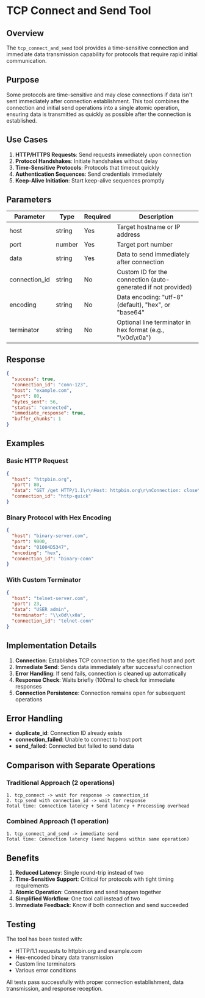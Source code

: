 # TCP Connect and Send Tool

## Overview

The `tcp_connect_and_send` tool provides a time-sensitive connection and immediate data transmission capability for protocols that require rapid initial communication.

## Purpose

Some protocols are time-sensitive and may close connections if data isn't sent immediately after connection establishment. This tool combines the connection and initial send operations into a single atomic operation, ensuring data is transmitted as quickly as possible after the connection is established.

## Use Cases

1. **HTTP/HTTPS Requests**: Send requests immediately upon connection
2. **Protocol Handshakes**: Initiate handshakes without delay
3. **Time-Sensitive Protocols**: Protocols that timeout quickly
4. **Authentication Sequences**: Send credentials immediately
5. **Keep-Alive Initiation**: Start keep-alive sequences promptly

## Parameters

| Parameter | Type | Required | Description |
|-----------|------|----------|-------------|
| host | string | Yes | Target hostname or IP address |
| port | number | Yes | Target port number |
| data | string | Yes | Data to send immediately after connection |
| connection_id | string | No | Custom ID for the connection (auto-generated if not provided) |
| encoding | string | No | Data encoding: "utf-8" (default), "hex", or "base64" |
| terminator | string | No | Optional line terminator in hex format (e.g., "\\x0d\\x0a") |

## Response

```json
{
  "success": true,
  "connection_id": "conn-123",
  "host": "example.com",
  "port": 80,
  "bytes_sent": 56,
  "status": "connected",
  "immediate_response": true,
  "buffer_chunks": 1
}
```

## Examples

### Basic HTTP Request
```json
{
  "host": "httpbin.org",
  "port": 80,
  "data": "GET /get HTTP/1.1\r\nHost: httpbin.org\r\nConnection: close\r\n\r\n",
  "connection_id": "http-quick"
}
```

### Binary Protocol with Hex Encoding
```json
{
  "host": "binary-server.com",
  "port": 9000,
  "data": "01004D5347",
  "encoding": "hex",
  "connection_id": "binary-conn"
}
```

### With Custom Terminator
```json
{
  "host": "telnet-server.com",
  "port": 23,
  "data": "USER admin",
  "terminator": "\\x0d\\x0a",
  "connection_id": "telnet-conn"
}
```

## Implementation Details

1. **Connection**: Establishes TCP connection to the specified host and port
2. **Immediate Send**: Sends data immediately after successful connection
3. **Error Handling**: If send fails, connection is cleaned up automatically
4. **Response Check**: Waits briefly (100ms) to check for immediate responses
5. **Connection Persistence**: Connection remains open for subsequent operations

## Error Handling

- **duplicate_id**: Connection ID already exists
- **connection_failed**: Unable to connect to host:port
- **send_failed**: Connected but failed to send data

## Comparison with Separate Operations

### Traditional Approach (2 operations)
```
1. tcp_connect -> wait for response -> connection_id
2. tcp_send with connection_id -> wait for response
Total time: Connection latency + Send latency + Processing overhead
```

### Combined Approach (1 operation)
```
1. tcp_connect_and_send -> immediate send
Total time: Connection latency (send happens within same operation)
```

## Benefits

1. **Reduced Latency**: Single round-trip instead of two
2. **Time-Sensitive Support**: Critical for protocols with tight timing requirements
3. **Atomic Operation**: Connection and send happen together
4. **Simplified Workflow**: One tool call instead of two
5. **Immediate Feedback**: Know if both connection and send succeeded

## Testing

The tool has been tested with:
- HTTP/1.1 requests to httpbin.org and example.com
- Hex-encoded binary data transmission
- Custom line terminators
- Various error conditions

All tests pass successfully with proper connection establishment, data transmission, and response reception.